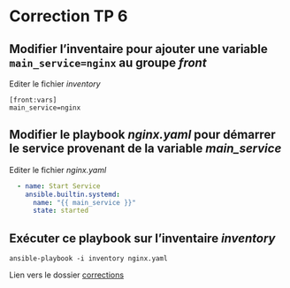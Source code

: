 # Correction TP 6


## Modifier l’inventaire pour ajouter une variable `main_service=nginx` au groupe *front*

Editer le fichier *inventory*

```
[front:vars]
main_service=nginx
```

## Modifier le playbook *nginx.yaml* pour démarrer le service provenant de la variable *main_service*

Editer le fichier *nginx.yaml*

```yaml
  - name: Start Service
    ansible.builtin.systemd:
      name: "{{ main_service }}"
      state: started

```

## Exécuter ce playbook sur l’inventaire *inventory*

```Shell
ansible-playbook -i inventory nginx.yaml
```

Lien vers le dossier [corrections](../Correction)